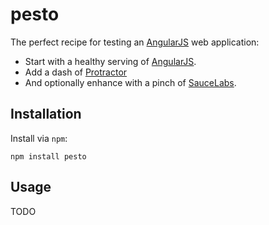 pesto
=======

The perfect recipe for testing an [AngularJS](https://angularjs.org/) web application:

* Start with a healthy serving of [AngularJS](https://angularjs.org/).
* Add a dash of [Protractor](http://angular.github.io/protractor/)
* And optionally enhance with a pinch of [SauceLabs](http://www.saucelabs.com).

## Installation

Install via `npm`:

```
npm install pesto
```

## Usage

TODO
